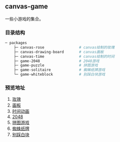 ## canvas-game

一些小游戏的集合。

### 目录结构

```bash
─ packages                       
    ├─ canvas-rose                # canvas绘制的玫瑰
    ├─ canvas-drawing-board       # canvas画板
    ├─ canvas-time                # canvas绘制的时间
    ├─ game-2048                  # 2048游戏
    ├─ game-puzzle                # 拼图游戏
    ├─ game-solitaire             # 蜘蛛纸牌游戏
    └─ game-whiteblock            # 别踩白块游戏
```


### 预览地址

1. [玫瑰](https://novlan1.github.io/canvas-game/packages/canvas-rose/index.html)
2. [画板](https://novlan1.github.io/canvas-game/packages/canvas-drawing-board/index.html)
3. [时间动画](https://novlan1.github.io/canvas-game/packages/canvas-time/index.html)
4. [2048](https://novlan1.github.io/canvas-game/packages/game-2048/index.html)
5. [拼图游戏](https://novlan1.github.io/canvas-game/packages/game-puzzle/index.html)
6. [蜘蛛纸牌](https://novlan1.github.io/canvas-game/packages/game-solitaire/docs/index.html)
7. [别踩白块](https://novlan1.github.io/canvas-game/packages/game-whiteblock/index.html)


